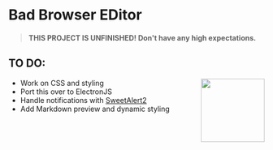 # Bad Browser EDitor

> #### THIS PROJECT IS UNFINISHED! Don't have any high expectations.

## TO DO:

<img src="https://www.purina.co.uk/sites/default/files/2022-06/GettyImages-1350663397.jpg" height="125" align="right"/>

* Work on CSS and styling
* Port this over to ElectronJS
* Handle notifications with [SweetAlert2](https://sweetalert2.github.io/#download)
* Add Markdown preview and dynamic styling
